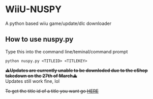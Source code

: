 # WiiU-NUSPY
A python based wiiu game/update/dlc downloader

## How to use nuspy.py

Type this into the command line/teminal/command prompt  

    python nuspy.py <TITLEID> <TITLEKEY>
    
~~**⚠️Updates are currently unable to be downloded due to the eShop takedown on the 27th of March⚠️**~~  
Updates still work fine, lol  
  
~~To get the title id of a title you want go [HERE](https://thegamershollow.github.io/404)~~


